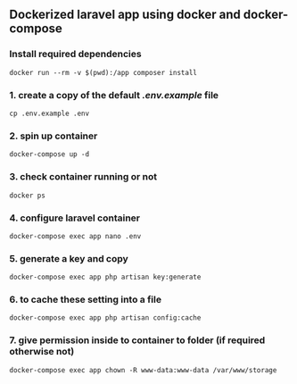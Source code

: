 ## Dockerized laravel app using docker and docker-compose

### Install required dependencies

``docker run --rm -v $(pwd):/app composer install``

### 1. create a copy of the default *.env.example* file

``cp .env.example .env``

### 2. spin up container

``docker-compose up -d``

### 3. check container running or not 

``docker ps``

### 4. configure laravel container 

``docker-compose exec app nano .env``

### 5. generate a key and copy 

``docker-compose exec app php artisan key:generate``

### 6. to cache these setting into a file

``docker-compose exec app php artisan config:cache``

### 7. give permission inside to container to folder (if required otherwise not)

``docker-compose exec app chown -R www-data:www-data /var/www/storage``

